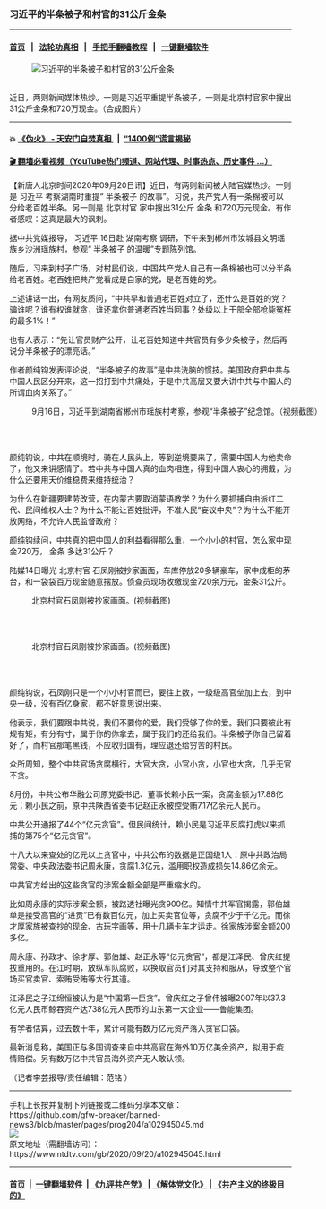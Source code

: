 ### 习近平的半条被子和村官的31公斤金条
------------------------

#### [首页](https://github.com/gfw-breaker/banned-news3/blob/master/README.md) &nbsp;&nbsp;|&nbsp;&nbsp; [法轮功真相](https://github.com/begood0513/basic/blob/master/README.md)  &nbsp;&nbsp;|&nbsp;&nbsp; [手把手翻墙教程](https://github.com/gfw-breaker/guides/wiki)  &nbsp;&nbsp;|&nbsp;&nbsp; [一键翻墙软件](https://github.com/gfw-breaker/nogfw/blob/master/README.md)  



<div><div class="featured_image">
 <figure>
  <img alt="习近平的半条被子和村官的31公斤金条" src="https://i.ntdtv.com/assets/uploads/2020/09/Xi-Jinping_20200916-600x400-600x338-1-800x450.jpg"/>
 </figure><br/>
 <span class="caption">
  近日，两则新闻媒体热炒。一则是习近平重提半条被子，一则是北京村官家中搜出31公斤金条和720万现金。（合成图片）
 </span>
</div>
</div><hr/>

#### 💥 [《伪火》 - 天安门自焚真相 ](http://158.247.195.190:10000/videos/blog/weihuo.html)&nbsp; |&nbsp; [“1400例”谎言揭秘  ](http://158.247.195.190:10000/videos/blog/jiexi1400.html)

#### [ 🎬  翻墙必看视频（YouTube热门频道、网站代理、时事热点、历史事件 ...）](https://github.com/gfw-breaker/links/blob/master/banned.md)

<div><div class="post_content" itemprop="articleBody">
 <p>
  【新唐人北京时间2020年09月20日讯】近日，有两则新闻被大陆官媒热炒。一则是
  <ok href="https://www.ntdtv.com/gb/习近平.htm">
   习近平
  </ok>
  考察湖南时重提“
  <ok href="https://www.ntdtv.com/gb/半条被子.htm">
   半条被子
  </ok>
  的故事”。习说，共产党人有一条棉被可以分给老百姓半条。另一则是
  <ok href="https://www.ntdtv.com/gb/北京村官.htm">
   北京村官
  </ok>
  家中搜出31公斤
  <ok href="https://www.ntdtv.com/gb/金条.htm">
   金条
  </ok>
  和720万元现金。有作者感叹：这真是最大的讽刺。
 </p>
 <p>
  据中共党媒报导，
  <ok href="https://www.ntdtv.com/gb/习近平.htm">
   习近平
  </ok>
  16日赴
  <ok href="https://www.ntdtv.com/gb/湖南考察.htm">
   湖南考察
  </ok>
  调研，下午来到郴州市汝城县文明瑶族乡沙洲瑶族村，参观“
  <ok href="https://www.ntdtv.com/gb/半条被子.htm">
   半条被子
  </ok>
  的温暖”专题陈列馆。
 </p>
 <p>
  随后，习来到村子广场，对村民们说，中国共产党人自己有一条棉被也可以分半条给老百姓。老百姓把共产党看成是自家的党，是老百姓的党。
 </p>
 <p>
  上述讲话一出，有网友质问，“中共早和普通老百姓对立了，还什么是百姓的党？骗谁呢？谁有权谁就贪，谁还拿你普通老百姓当回事？处级以上干部全部枪毙冤枉的最多1%！”
 </p>
 <p>
  也有人表示：“先让官员财产公开，让老百姓知道中共官员有多少条被子，然后再说分半条被子的漂亮话。”
 </p>
 <p>
  作者颜纯钩发表评论说，“半条被子的故事”是中共洗脑的惯技。美国政府把中共与中国人民区分开来，这一招打到中共痛处，于是中共高层又要大讲中共与中国人的所谓血肉关系了。”
 </p>
 <figure class="wp-caption alignnone" id="attachment_102944326" style="width: 600px">
  <ok href="https://i.ntdtv.com/assets/uploads/2020/09/Xi-Jinping_20200916-600x400.jpg">
   <img alt="" class="size-medium wp-image-102944326" src="https://i.ntdtv.com/assets/uploads/2020/09/Xi-Jinping_20200916-600x400-600x338.jpg"/>
  </ok>
  <br/><figcaption class="wp-caption-text">
   9月16日，习近平到湖南省郴州市瑶族村考察，参观“半条被子”纪念馆。（视频截图）
  </figcaption><br/>
 </figure><br/>
 <p>
  颜纯钩说，中共在顺境时，骑在人民头上，等到逆境要来了，需要中国人为他卖命了，他又来讲感情了。若中共与中国人真的血肉相连，得到中国人衷心的拥戴，为什么还要用天价维稳费来维持统治？
 </p>
 <p>
  为什么在新疆要建劳改营，在内蒙古要取消蒙语教学？为什么要抓捕自由派红二代、民间维权人士？为什么不能让百姓批评，不准人民“妄议中央”？为什么不能开放网络，不允许人民监督政府？
 </p>
 <p>
  颜纯钩续问，中共真的把中国人的利益看得那么重，一个小小的村官，怎么家中现金720万，
  <ok href="https://www.ntdtv.com/gb/金条.htm">
   金条
  </ok>
  多达31公斤？
 </p>
 <p>
  陆媒14日曝光
  <ok href="https://www.ntdtv.com/gb/北京村官.htm">
   北京村官
  </ok>
  石凤刚被抄家画面，车库停放20多辆豪车，家中成柜的茅台，和一袋袋百万现金随意摆放。侦查员现场收缴现金720余万元，金条31公斤。
 </p>
 <figure class="wp-caption alignnone" id="attachment_102941890" style="width: 600px">
  <ok href="https://i.ntdtv.com/assets/uploads/2020/09/4dcf896ad6759a5cf7a1cf7ea63dae48.jpg">
   <img alt="" class="size-medium wp-image-102941890" src="https://i.ntdtv.com/assets/uploads/2020/09/4dcf896ad6759a5cf7a1cf7ea63dae48-600x338.jpg"/>
  </ok>
  <br/><figcaption class="wp-caption-text">
   北京村官石凤刚被抄家画面。(视频截图)
  </figcaption><br/>
 </figure><br/>
 <figure class="wp-caption alignnone" id="attachment_102941892" style="width: 600px">
  <ok href="https://i.ntdtv.com/assets/uploads/2020/09/3f02b24e08756cca8524ed084bcf17e4.jpg">
   <img alt="" class="size-medium wp-image-102941892" src="https://i.ntdtv.com/assets/uploads/2020/09/3f02b24e08756cca8524ed084bcf17e4-600x338.jpg"/>
  </ok>
  <br/><figcaption class="wp-caption-text">
   北京村官石凤刚被抄家画面。(视频截图)
  </figcaption><br/>
 </figure><br/>
 <p>
  颜纯钩说，石凤刚只是一个小小村官而已，要往上数，一级级高官垒加上去，到中央一级，没有百亿身家，都不好意思说出来。
 </p>
 <p>
  他表示，我们要跟中共说，我们不要你的爱，我们受够了你的爱。我们只要彼此有规有矩，有分有寸，属于你的你拿去，属于我们的还给我们。半条被子你自己留着好了，而村官那笔黑钱，不应收归国有，理应退还给穷苦的村民。
 </p>
 <p>
  众所周知，整个中共官场贪腐横行，大官大贪，小官小贪，小官也大贪，几乎无官不贪。
 </p>
 <p>
  8月份，中共公布华融公司原党委书记、董事长赖小民一案，贪腐金额为17.88亿元；赖小民之前，原中共陕西省委书记赵正永被控受贿7.17亿余元人民币。
 </p>
 <p>
  中共公开通报了44个“亿元贪官”。但民间统计，赖小民是习近平反腐打虎以来抓捕的第75个“亿元贪官”。
 </p>
 <p>
  十八大以来查处的亿元以上贪官中，中共公布的数据是正国级1人：原中共政治局常委、中央政法委书记周永康，贪腐1.3亿元，滥用职权造成损失14.86亿余元。
 </p>
 <p>
  中共官方给出的这些贪官的涉案金额全部是严重缩水的。
 </p>
 <p>
  比如周永康的实际涉案金额，被路透社曝光贪900亿。知情中共军官揭露，郭伯雄单是接受高官的“进贡”已有数百亿元，加上买卖官位等，贪腐不少于千亿元。而徐才厚家族被查抄的现金、古玩字画等，用十几辆卡车才运走。徐家族涉案金额200多亿。
 </p>
 <p>
  周永康、孙政才、徐才厚、郭伯雄、赵正永等“亿元贪官”，都是江泽民、曾庆红提拔重用的。在江时期，放纵军队腐败，以换取官员们对其支持和服从，导致整个官场买官卖官、索贿受贿等大行其道。
 </p>
 <p>
  江泽民之子江绵恒被认为是“中国第一巨贪”。曾庆红之子曾伟被曝2007年以37.3亿元人民币鲸吞资产达738亿元人民币的山东第一大企业——鲁能集团。
 </p>
 <p>
  有学者估算，过去数十年，累计可能有数万亿元资产落入贪官口袋。
 </p>
 <p>
  最新消息称，美国正与多国调查来自中共高官在海外10万亿美金资产，拟用于疫情赔偿。另有数万亿中共官员海外资产无人敢认领。
 </p>
 <p>
  （记者李芸报导/责任编辑：范铭 ）
 </p>
 <div class="single_ad">
 </div>
</div>
</div>
<hr/>
手机上长按并复制下列链接或二维码分享本文章：<br/>
https://github.com/gfw-breaker/banned-news3/blob/master/pages/prog204/a102945045.md <br/>
<a href='https://github.com/gfw-breaker/banned-news3/blob/master/pages/prog204/a102945045.md'><img src='https://github.com/gfw-breaker/banned-news3/blob/master/pages/prog204/a102945045.md.png'/></a> <br/>
原文地址（需翻墙访问）：https://www.ntdtv.com/gb/2020/09/20/a102945045.html


------------------------
#### [首页](https://github.com/gfw-breaker/banned-news3/blob/master/README.md) &nbsp;|&nbsp; [一键翻墙软件](https://github.com/gfw-breaker/nogfw/blob/master/README.md) &nbsp;| [《九评共产党》](https://github.com/gfw-breaker/9ping.md/blob/master/README.md#九评之一评共产党是什么) | [《解体党文化》](https://github.com/gfw-breaker/jtdwh.md/blob/master/README.md) | [《共产主义的终极目的》](https://github.com/gfw-breaker/gczydzjmd.md/blob/master/README.md)


<img src='http://gfw-breaker.win/banned-news3/pages/prog204/a102945045.md' width='0px' height='0px'/>